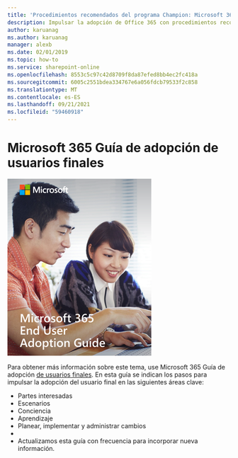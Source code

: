 ```yaml
---
title: 'Procedimientos recomendados del programa Champion: Microsoft 365 de adopción de usuarios finales'
description: Impulsar la adopción de Office 365 con procedimientos recomendados en el Programa de campeones
author: karuanag
ms.author: karuanag
manager: alexb
ms.date: 02/01/2019
ms.topic: how-to
ms.service: sharepoint-online
ms.openlocfilehash: 8553c5c97c42d8709f8da87efed8bb4ec2fc418a
ms.sourcegitcommit: 6005c2551bdea334767e6a056fdcb79533f2c858
ms.translationtype: MT
ms.contentlocale: es-ES
ms.lasthandoff: 09/21/2021
ms.locfileid: "59460918"
---
```

# <a name="microsoft-365-end-user-adoption-guide"></a>Microsoft 365 Guía de adopción de usuarios finales

![Microsoft 365 Guía de adopción](media/m365euguide.png)

Para obtener más información sobre este tema, use Microsoft 365 Guía de adopción [de usuarios finales](https://aka.ms/adoptionguide). En esta guía se indican los pasos para impulsar la adopción del usuario final en las siguientes áreas clave:

- Partes interesadas
- Escenarios
- Conciencia
- Aprendizaje 
- Planear, implementar y administrar cambios
- 
- Actualizamos esta guía con frecuencia para incorporar nueva información.